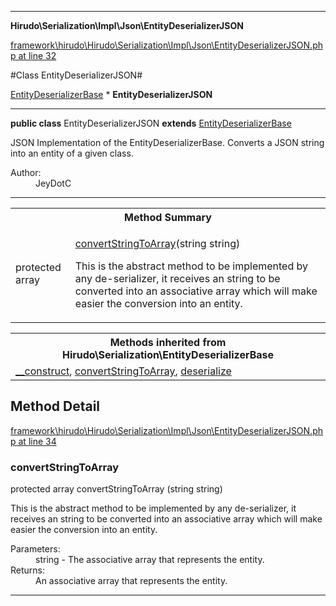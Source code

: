 

- - -

**Hirudo\Serialization\Impl\Json\EntityDeserializerJSON**


<a href="https://github.com/JeyDotC/Hirudo/blob/master/framework/hirudo/Hirudo/Serialization/Impl/Json/EntityDeserializerJSON.php#L32" target='_blank'>framework\hirudo\Hirudo\Serialization\Impl\Json\EntityDeserializerJSON.php at line 32</a>

#Class EntityDeserializerJSON#

<a href="https://github.com/JeyDotC/Hirudo-docs/blob/master/hirudo/serialization/EntityDeserializerBase.md">EntityDeserializerBase</a>
    * **EntityDeserializerJSON**




- - -

<p><strong>public  class</strong> <span>EntityDeserializerJSON</span>
<strong>extends</strong> <a href="https://github.com/JeyDotC/Hirudo-docs/blob/master/hirudo/serialization/EntityDeserializerBase.md">EntityDeserializerBase</a>

</p>

<div class="comment" id="overview_description"><p>JSON Implementation of the EntityDeserializerBase. Converts a JSON string
into an entity of a given class.</p></div>

<dl>
<dt>Author:</dt>
<dd>JeyDotC</dd>
</dl>


- - -

<table id="summary_method">
<tr><th colspan="2">Method Summary</th></tr>
<tr>
<td><span class='k'>protected </span> <span class='nx'>array</span></td>
<td class="description"><p class="name"><a href="#convertstringtoarray">convertStringToArray</a>(string string)</p><p class="description">This is the abstract method to be implemented by any de-serializer, it receives
an string to be converted into an associative array which will make easier
the conversion into an entity.</p></td>
</tr>
</table>

<table class="inherit">
<tr><th colspan="2">Methods inherited from Hirudo\Serialization\EntityDeserializerBase</th></tr>
<tr><td><a href="https://github.com/JeyDotC/Hirudo-docs/blob/master/hirudo/serialization/EntityDeserializerBase.md#__construct">__construct</a>, <a href="https://github.com/JeyDotC/Hirudo-docs/blob/master/hirudo/serialization/EntityDeserializerBase.md#convertStringToArray">convertStringToArray</a>, <a href="https://github.com/JeyDotC/Hirudo-docs/blob/master/hirudo/serialization/EntityDeserializerBase.md#deserialize">deserialize</a></td></tr></table>

<h2 id="detail_method">Method Detail</h2>

<a href="https://github.com/JeyDotC/Hirudo/blob/master/framework/hirudo/Hirudo/Serialization/Impl/Json/EntityDeserializerJSON.php#L34" target='_blank'>framework\hirudo\Hirudo\Serialization\Impl\Json\EntityDeserializerJSON.php at line 34</a>

<h3 id="convertStringToArray()">convertStringToArray</h3>
<span class='k'>protected </span> <span class='nx'>array</span> <span class='nf'>convertStringToArray</span> (string string)

<div class="details">
<p>This is the abstract method to be implemented by any de-serializer, it receives
an string to be converted into an associative array which will make easier
the conversion into an entity.</p><dl>
<dt>Parameters:</dt>
<dd>string - The associative array that represents the entity.</dd>
<dt>Returns:</dt>
<dd>An associative array that represents the entity.</dd>
</dl>

</div>

- - -

